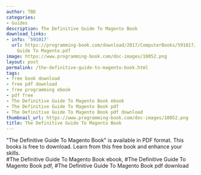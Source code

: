 ```yaml
---
author: TBD
categories:
- Guides
description: The Definitive Guide To Magento Book
download_links:
- info: '591017'
  url: https://programming-book.com/download/2017/ComputerBooks/591017/The Definitive
    Guide To Magento.pdf
image: https://www.programming-book.com/doc-images/10052.png
layout: post
permalink: /the-definitive-guide-to-magento-book.html
tags:
- free book download
- free pdf download
- free programming ebook
- pdf free
- The Definitive Guide To Magento Book ebook
- The Definitive Guide To Magento Book pdf
- The Definitive Guide To Magento Book pdf download
thumbnail_url: https://www.programming-book.com/doc-images/10052.png
title: The Definitive Guide To Magento Book
---
```


 
<div class="item-desc text-justify">
  "The Definitive Guide To Magento Book" is available in PDF format. This books is free to download. Learn from this free book and enhance your skills.
  <br>
  #The Definitive Guide To Magento Book ebook, #The Definitive Guide To Magento Book pdf, #The Definitive Guide To Magento Book pdf download
</div>
